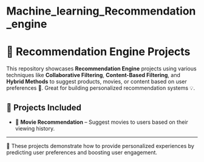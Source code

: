 # Machine_learning_Recommendation_engine
# 🤖 Recommendation Engine Projects

This repository showcases **Recommendation Engine** projects using various techniques like **Collaborative Filtering**, **Content-Based Filtering**, and **Hybrid Methods** to suggest products, movies, or content based on user preferences 🎯. Great for building personalized recommendation systems 💡.

## 📂 Projects Included

- 🎥 **Movie Recommendation** – Suggest movies to users based on their viewing history.

---

📌 These projects demonstrate how to provide personalized experiences by predicting user preferences and boosting user engagement.
